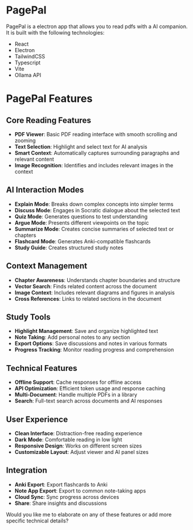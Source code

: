 # PagePal

PagePal is a electron app that allows you to read pdfs with a AI companion. It is built with the following technologies:

- React
- Electron
- TailwindCSS
- Typescript
- Vite
- Ollama API

# PagePal Features

## Core Reading Features

- **PDF Viewer**: Basic PDF reading interface with smooth scrolling and zooming
- **Text Selection**: Highlight and select text for AI analysis
- **Smart Context**: Automatically captures surrounding paragraphs and relevant content
- **Image Recognition**: Identifies and includes relevant images in the context

## AI Interaction Modes

- **Explain Mode**: Breaks down complex concepts into simpler terms
- **Discuss Mode**: Engages in Socratic dialogue about the selected text
- **Quiz Mode**: Generates questions to test understanding
- **Argue Mode**: Presents different viewpoints on the topic
- **Summarize Mode**: Creates concise summaries of selected text or chapters
- **Flashcard Mode**: Generates Anki-compatible flashcards
- **Study Guide**: Creates structured study notes

## Context Management

- **Chapter Awareness**: Understands chapter boundaries and structure
- **Vector Search**: Finds related content across the document
- **Image Context**: Includes relevant diagrams and figures in analysis
- **Cross References**: Links to related sections in the document

## Study Tools

- **Highlight Management**: Save and organize highlighted text
- **Note Taking**: Add personal notes to any section
- **Export Options**: Save discussions and notes in various formats
- **Progress Tracking**: Monitor reading progress and comprehension

## Technical Features

- **Offline Support**: Cache responses for offline access
- **API Optimization**: Efficient token usage and response caching
- **Multi-Document**: Handle multiple PDFs in a library
- **Search**: Full-text search across documents and AI responses

## User Experience

- **Clean Interface**: Distraction-free reading experience
- **Dark Mode**: Comfortable reading in low light
- **Responsive Design**: Works on different screen sizes
- **Customizable Layout**: Adjust viewer and AI panel sizes

## Integration

- **Anki Export**: Export flashcards to Anki
- **Note App Export**: Export to common note-taking apps
- **Cloud Sync**: Sync progress across devices
- **Share**: Share insights and discussions

Would you like me to elaborate on any of these features or add more specific technical details?

